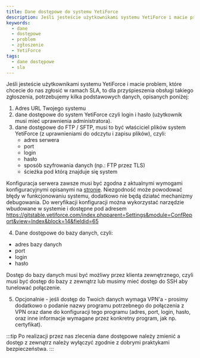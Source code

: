 ```yaml
---
title: Dane dostępowe do systemu YetiForce
description: Jeśli jesteście użytkownikami systemu YetiForce i macie problem, które chcecie do nas zgłosić w ramach SLA, to artykuł opisuje jakie dane są nam potrzebne
keywords:
  - dane
  - dostępowe
  - problem
  - zgłoszenie
  - YetiForce
tags:
  - dane dostępowe
  - sla
---
```


Jeśli jesteście użytkownikami systemu YetiForce i macie problem, które chcecie do nas zgłosić w ramach SLA, to dla przyśpieszenia obsługi takiego zgłoszenia, potrzebujemy kilka podstawowych danych, opisanych poniżej:

1. Adres URL Twojego systemu
2. dane dostępowe do system YetiForce czyli login i hasło (użytkownik musi mieć uprawnienia administratora).
3. dane dostępowe do FTP / SFTP, musi to być właściciel plików system YetiForce (z uprawnieniami do odczytu i zapisu plików), czyli:
   - adres serwera
   - port
   - login
   - hasło
   - sposób szyfrowania danych (np.: FTP przez TLS)
   - ścieżka pod którą znajduje się system

Konfiguracja serwera zawsze musi być zgodna z aktualnymi wymogami konfiguracyjnymi opisanymi na [stronie](/introduction/requirements/). Niezgodność może powodować błędy w funkcjonowaniu systemu, dodatkowo nie będą działać mechanizmy debugowania. Do weryfikacji konfiguracji można wykorzystać narzędzie wbudowane w systemie i dostępne pod adresem https://gitstable.yetiforce.com/index.phpparent=Settings&module=ConfReport&view=Index&block=14&fieldid=65

4.  Dane dostępowe do bazy danych, czyli:
   - adres bazy danych
   - port
   - login
   - hasło

Dostęp do bazy danych musi być możliwy przez klienta zewnętrznego, czyli musi być dostęp do bazy z zewnątrz lub musimy mieć dostęp do SSH aby tunelować połączenie.

5. Opcjonalnie - jeśli dostęp do Twoich danych wymaga VPN'a - prosimy dodatkowo o podanie nazwy programu potrzebnego do połączenia z VPN oraz dane do konfiguracji tego programu (adres, port, login, hasło, oraz inne informacje wymagane przez konkretny program, jak np. certyfikat).

:::tip
Po realizacji przez nas zlecenia dane dostępowe należy zmienić a dostęp z zewnątrz należy wyłączyć zgodnie z dobrymi praktykami bezpieczeństwa.
:::
